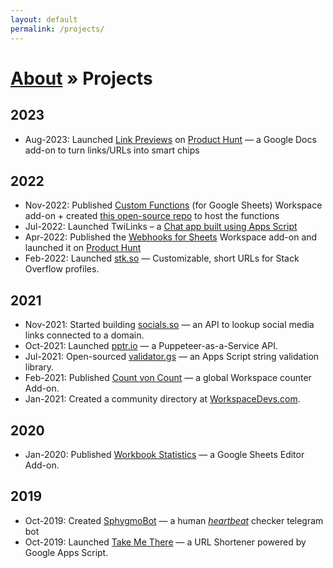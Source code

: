 ```yaml
---
layout: default
permalink: /projects/
---
```


<h1><a href="/about/">About</a> » Projects</h1>

## 2023

- Aug-2023: Launched [Link Previews](https://workspace.google.com/marketplace/app/link_previews/215545697761) on [Product Hunt](https://www.producthunt.com/posts/link-previews) — a Google Docs add-on to turn links/URLs into smart chips

## 2022

- Nov-2022: Published [Custom Functions](https://workspace.google.com/marketplace/app/custom_functions/3868008326) (for Google Sheets) Workspace add-on + created [this open-source repo](https://github.com/custom-functions/google-sheets) to host the functions
- Jul-2022: Launched TwiLinks – a [Chat app built using Apps Script](https://script.gs/introducing-twilinks-a-chat-app-built-using-apps-script/)
- Apr-2022: Published the [Webhooks for Sheets](https://workspace.google.com/marketplace/app/webhooks_for_sheets/860288437469) Workspace add-on and launched it on [Product Hunt](https://www.producthunt.com/posts/webhooks-for-sheets)
- Feb-2022: Launched [stk.so](https://stk.so/) — Customizable, short URLs for Stack Overflow profiles.

## 2021

- Nov-2021: Started building [socials.so](https://socials.so/) — an API to lookup social media links connected to a domain.
- Oct-2021: Launched [pptr.io](https://pptr.io/) — a Puppeteer-as-a-Service API.
- Jul-2021: Open-sourced [validator.gs](http://validator.gs) — an Apps Script string validation library.
- Feb-2021: Published [Count von Count](https://workspace.google.com/marketplace/app/count_von_count/222600962484) — a global Workspace counter Add-on.
- Jan-2021: Created a community directory at [WorkspaceDevs.com](https://workspacedevs.com/).

## 2020

- Jan-2020: Published [Workbook Statistics](https://workspace.google.com/marketplace/app/workbook_statistics/1062814409654) — a Google Sheets Editor Add-on.

## 2019

- Oct-2019: Created [SphygmoBot](https://t.me/SphygmoBot) — a human [*heartbeat*](https://en.wikipedia.org/wiki/Heartbeat_(computing)) checker telegram bot
- Oct-2019: Launched [Take Me There](https://www.producthunt.com/posts/take-me-there-2) — a URL Shortener powered by Google Apps Script.
